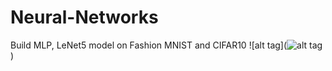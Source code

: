 # Neural-Networks
Build MLP, LeNet5 model on Fashion MNIST and CIFAR10
![alt tag](![alt tag](http://url/to/img.png))
